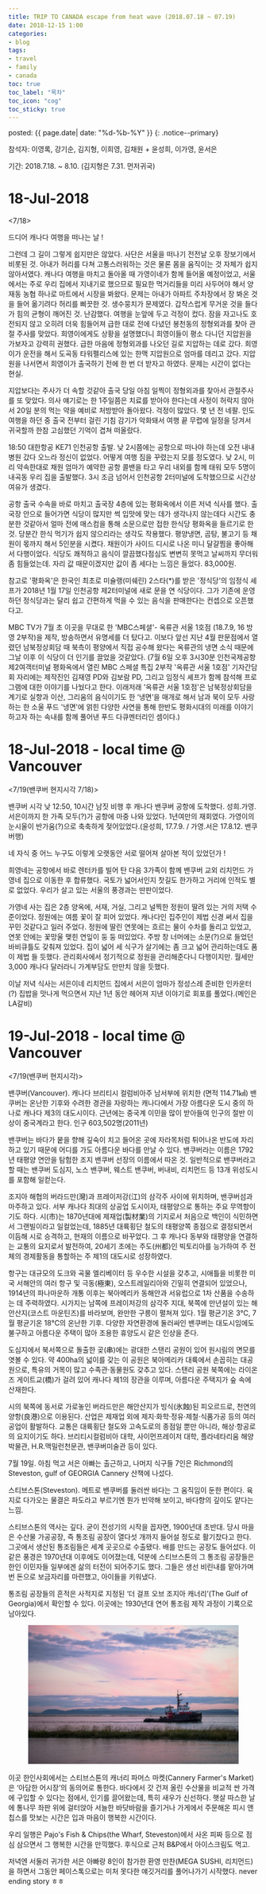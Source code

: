 ```yaml
---
title: TRIP TO CANADA escape from heat wave (2018.07.18 ~ 07.19)
date: 2018-12-15 1:00
categories:
- blog
tags:
- travel
- family
- canada
toc: true
toc_label: "목차"
toc_icon: "cog"
toc_sticky: true
---
```


<head>
<link rel="stylesheet" href="/resource/styles.css">
</head>

posted: {{ page.date| date: "%d-%b-%Y" }}
{: .notice--primary}

참석자: 이영록, 강기순, 김지형, 이희영, 김채원 + 윤성희, 이가영, 윤서은

기간: 2018.7.18. ~ 8.10. (김지형은 7.31. 먼저귀국)

<h1 id="18-Jul-2018">18-Jul-2018</h1>

&lt;7/18&gt;

드디어 캐나다 여행을 떠나는 날 !

그런데 그 길이 그렇게 쉽지만은 않았다. 사단은 서울을 떠나기 전전날 오후 장보기에서 비롯된 것. 아내가 허리를 다쳐 고통스러워하는 것은 물론 몸을 움직이는 것 자체가 쉽지 않아서였다. 캐나다 여행을 마치고 돌아올 때 가영이네가 함께 들어올 예정이었고, 서울에서는 주로 우리 집에서 지내기로 했으므로 필요한 먹거리들을 미리 사두어야 해서 양재동 농협 하나로 마트에서 시장을 봐왔다. 문제는 아내가 아파트 주차장에서 장 봐온 것을 들어 옮기려다 허리를 삐끗한 것. 생수뭉치가 문제였다. 갑작스럽게 무거운 것을 들다가 힘의 균형이 깨어진 것. 난감했다. 여행을 눈앞에 두고 걱정이 컸다. 잠을 자고나도 호전되지 않고 오히려 더욱 힘들어져 급한 대로 전에 다녔던 봉천동의 정형외과를 찾아 관절 주사를 맞았다. 희영이에게도 상황을 설명했더니 희영이들이 평소 다니던 지압원을 가보자고 강력히 권했다. 급한 마음에 정형외과를 나오던 길로 지압하는 데로 갔다. 희영이가 운전을 해서 도곡동 타워펠리스에 있는 한맥 지압원으로 엄마를 데리고 갔다. 지압원을 나서면서 희영이가 출국하기 전에 한 번 더 받자고 하였다. 문제는 시간이 없다는 현실.

지압보다는 주사가 더 속할 것같아 출국 당일 아침 일찍이 정형외과를 찾아서 관절주사를 또 맞았다. 의사 얘기로는 한 1주일쯤은 치료를 받아야 한다는데 사정이 허락지 않아서 20일 분의 먹는 약을 예비로 처방받아 돌아왔다. 걱정이 많았다. 몇 년 전 네팔. 인도여행을 하던 중 출국 전부터 걸린 기침 감기가 악화돼서 여행 끝 무렵에 일정을 당겨서 귀국할까 한참 고심했던 기억이 겹쳐 떠올랐다.


18:50 대한항공 KE71 인천공항 출발. 낮 2시쯤에는 공항으로 떠나야 하는데 오전 내내 병원 갔다 오느라 정신이 없었다. 어떻게 여행 짐을 꾸렸는지 모를 정도였다. 낮 2시, 미리 약속한대로 채원 엄마가 예약한 공항 콜밴을 타고 우리 내외를 함께 태워 모두 5명이 내곡동 우리 집을 출발했다. 3시 조금 넘어서 인천공항 2터미널에 도착했으므로 시간상 여유가 생겼다.

공항 출국 수속을 바로 마치고 출국장 4층에 있는 평화옥에서 이른 저녁 식사를 했다. 출국장 안으로 들어가면 식당이 많지만 썩 입맛에 맞는 데가 생각나지 않는데다 시간도 충분한 것같아서 얼마 전에 매스컴을 통해 소문으로만 접한 한식당 평화옥을 들르기로 한 것. 당분간 한식 먹기가 쉽지 않으리라는 생각도 작용했다. 평양냉면, 곰탕, 불고기 등 채원이 몫까지 해서 5인분을 시켰다. 채원이가 사이드 디시로 나온 미니 달걀찜을 좋아해서 다행이었다. 식당도 쾌적하고 음식이 깔끔했다점심도 변변히 못먹고 날씨까지 무더워 좀 힘들었는데. 자리 값 때문이겠지만 값이 좀 세다는 느낌은 들었다. 83,000원.


참고로 '평화옥'은 한국인 최초로 미슐랭(미쉐린) 2스타(*)를 받은 '정식당'의 임정식 셰프가 2018년 1월 17일 인천공항 제2터미널에 새로 문을 연 식당이다. 그가 기존에 운영하던 정식당과는 달리 쉽고 간편하게 먹을 수 있는 음식을 판매한다는 컨셉으로 오픈했다고.

MBC TV가 7월 초 이곳을 무대로 한 'MBC스페셜'- 옥류관 서울 1호점 (18.7.9, 16 방영 2부작)을 제작, 방송하면서 유명세를 더 탔다고. 이보다 앞선 지난 4월 판문점에서 열렸던 남북정상회담 때 북측이 평양에서 직접 공수해 왔다는 옥류관의 냉면 소식 때문에 그날 이후 이 식당이 더 인기를 끌었을 것같았다. (7월 6일 오후 3시30분 인천국제공항 제2여객터미널 평화옥에서 열린 MBC 스페셜 특집 2부작 '옥류관 서울 1호점' 기자간담회 자리에는 제작진인 김재영 PD와 김보람 PD, 그리고 임정식 셰프가 함께 참석해 프로그램에 대한 이야기를 나눴다고 한다. 이래저래 '옥류관 서울 1호점'은 남북정상회담을 계기로 실향과 이산, 그리움의 음식이기도 한 ‘냉면’을 매개로 해서 남과 북이 모두 사랑하는 한 소울 푸드 '냉면'에 얽힌 다양한 사연을 통해 한반도 평화시대의 미래를 이야기 하고자 하는 속내를 함께 풀어낸 푸드 다큐멘터리인 셈이다.)


<h1 id="18-Jul-2018 @ Vancouver">18-Jul-2018 - local time @ Vancouver</h1>

&lt;7/19(밴쿠버 현지시각 7/18)&gt;

밴쿠버 시각 낮 12:50, 10시간 남짓 비행 후 캐나다 밴쿠버 공항에 도착했다. 성희.가영. 서은이까지 한 가족 모두(?)가 공항에 마중 나와 있었다. 1년여만의 재회였다. 가영이의 눈시울이 반가움(?)으로 축축하게 젖어있었다.(윤성희, 17.7.9. / 가영.서은 17.8.12. 밴쿠버행)

네 자식 중 어느 누구도 이렇게 오랫동안 서로 떨어져 살아본 적이 있었던가 !

희영네는 공항에서 바로 렌터카를 빌어 탄 다음 3가족이 함께 밴쿠버 교외 리치먼드 가영네 집으로 이동한 후 합류했다. 국토가 넓어서인지 찻길도 한가하고 거리에 인적도 별로 없었다. 우리가 살고 있는 서울의 풍경과는 딴판이었다.

가영네 사는 집은 2층 양옥에, 서재, 거실, 그리고 널찍한 정원이 딸려 있는 거의 저택 수준이었다. 정원에는 여름 꽃이 잘 피어 있었다. 캐나다인 집주인이 제법 신경 써서 집을 꾸민 것같다고 일러 주었다. 정원에 딸린 연못에는 흐르는 물이 수차를 돌리고 있었고, 연못 안에는 꽃망울 맺힌 연잎이 둥 둥 떠있었다. 주방 창 너머에는 소문(?)으로 들었던 바비큐틀도 갖춰져 있었다. 집이 넓어 세 식구가 살기에는 좀 크고 넓어 관리하는데도 품이 제법 들 듯했다. 관리회사에서 정기적으로 정원을 관리해준다니 다행이지만. 월세만 3,000 캐나다 달러라니 가계부담도 만만치 않을 듯했다.

이날 저녁 식사는 서은이네 리치먼드 집에서 서은이 엄마가 정성스레 준비한 인카운터(?) 집밥을 맛나게 먹으면서 지난 1년 동안 헤어져 지낸 이야기로 회포를 풀었다.(메인은 LA갈비)


<h1 id="19-Jul-2018 @ Vancouver">19-Jul-2018 - local time @ Vancouver</h1>

&lt;7/19(밴쿠버 현지시각)&gt;

밴쿠버(Vancouver). 캐나다 브리티시 컬럼비아주 남서부에 위치한 (면적 114.71㎢) 밴쿠버는 온난한 기후와 수려한 경관을 자랑하는 캐나다에서 가장 아름다운 도시 중의 하나로 캐나다 제3의 대도시이다. 근년에는 중국계 이민을 많이 받아들여 인구의 절반 이상이 중국계라고 한다. 인구 603,502명(2011년)

밴쿠버는 바다가 뭍을 향해 깊숙이 치고 들어온 곳에 자라목처럼 튀어나온 반도에 자리하고 있기 때문에 어디를 가도 아름다운 바다를 만날 수 있다.  밴쿠버라는 이름은 1792년 태평양 연안을 탐험한 조지 밴쿠버 선장의 이름에서 따온 것. 일반적으로 밴쿠버라고 할 때는 밴쿠버 도심지, 노스 밴쿠버, 웨스트 밴쿠버, 버내비, 리치먼드 등 13개 위성도시를 포함해 일컫는다.

조지아 해협의 버라드만(灣)과 프레이저강(江)의 삼각주 사이에 위치하며, 밴쿠버섬과 마주하고 있다. 서부 캐나다 최대의 상공업 도시이자, 태평양으로 통하는 주요 무역항이기도 하다. 시(市)는 1870년대에 제재업(製材業)의 기지로서 처음으로 백인이 식민하면서 그랜빌이라고 일컬었는데, 1885년 대륙횡단 철도의 태평양쪽 종점으로 결정되면서 이듬해 시로 승격하고, 현재의 이름으로 바꾸었다. 그 후 캐나다 동부와 태평양을 연결하는 교통의 요지로서 발전하여, 20세기 초에는 주도(州都)인 빅토리아를 능가하여 주 전체의 경제활동을 통할하는 주 제1의 대도시로 성장하였다.

항구는 대규모의 도크와 곡물 엘리베이터 등 우수한 시설을 갖추고, 시애틀을 비롯한 미국 서해안의 여러 항구 및 극동(極東), 오스트레일리아와 긴밀히 연결되어 있었으나, 1914년의 파나마운하 개통 이후는 북아메리카 동해안과 서유럽으로 1차 산품을 수송하는 데 주력하였다. 시가지는 남쪽에 프레이저강의 삼각주 지대, 북쪽에 만년설이 있는 해안산지(코스트 마운틴즈)를 바라보며, 완만한 구릉이 펼쳐져 있다. 1월 평균기온 3℃, 7월 평균기온 18℃의 온난한 기후. 다양한 자연환경에 둘러싸인 밴쿠버는 대도시임에도 불구하고 아름다운 주택이 많아 조용한 휴양도시 같은 인상을 준다.

도심지에서 북서쪽으로 돌출한 곶(串)에는 광대한 스탠리 공원이 있어 원시림의 면모를 엿볼 수 있다. 약 400ha의 넓이를 갖는 이 공원은 북아메리카 대륙에서 손꼽히는 대공원으로, 특유의 거목이 많고 수족관·동물원도 갖추고 있다. 스탠리 공원 북쪽에는 라이온즈 게이트교(橋)가 걸려 있어 캐나다 제1의 장관을 이루며, 아름다운 주택지가 숲 속에 산재한다.

시의 북쪽에 동서로 가로놓인 버라드만은 해안산지가 빙식(氷蝕)된 피오르드로, 천연의 양항(良港)으로 이용된다. 산업은 제재업 외에 제지·화학·정유·제철·식품가공 등의 여러 공업이 활발하다. 교통은 대륙횡단 철도와 고속도로의 종점일 뿐만 아니라, 해상·항공로의 요지이기도 하다. 브리티시컬럼비아 대학, 사이먼프레이저 대학, 플라네타리움 해양박물관, H.R.맥밀런천문관, 밴쿠버미술관 등이 있다.


7월 19일. 아침 먹고 서은 아빠는 출근하고, 나머지 식구들 7인은 Richmond의 Steveston, gulf of GEORGIA Cannery 산책에 나섰다.

스티브스톤(Steveston). 메트로 밴쿠버를 둘러싼 바다는 그 움직임이 둔한 편이다. 육지로 다가오는 물결은 파도라고 부르기엔 뭔가 빈약해 보이고, 바다향의 깊이도 얕다는 느낌.

스티브스톤의 역사는 깊다. 굳이 전성기의 시작을 꼽자면, 1900년대 초반대. 당시 마을은 수산물 가공공장, 즉 통조림 공장이 열다섯 개까지 들어설 정도로 활기찼다고 한다. 그곳에서 생산된 통조림들은 세계 곳곳으로 수출됐다. 배를 만드는 공장도 들어섰다. 이 같은 풍경은 1970년대 이후에도 이어졌는데, 덕분에 스티브스톤의 그 통조림 공장들은 한인 이민자들 일부에겐 삶의 터전이 되어주기도 했다. 그들은 생선 비린내를 맡아가며 번 돈으로 보금자리를 마련했고, 아이들을 키워냈다.

통조림 공장들의 흔적은 사적지로 지정된 ‘더 걸프 오브 조지아 캐너리’(The Gulf of Georgia)에서 확인할 수 있다. 이곳에는 1930년대 연어 통조림 제작 과정이 기록으로 남아있다.

<div class="fig-container">
<figure id="photo-gulf-of-georgia">
	<img src="/assets/images/canada-2018/gulf-of-georgia.png">
</figure>
</div>

이곳 한인사회에서는 스티브스톤의 캐너리 파머스 마켓(Cannery Farmer's Market)은 ‘아담한 어시장’의 동의어로 통한다. 바다에서 갓 건져 올린 수산물을 비교적 싼 가격에 구입할 수 있다는 점에서, 인기를 끌어왔는데, 특히 새우가 신선하다. 햇살 따스한 날에 통나무 좌판 위에 걸터앉아 서늘한 바닷바람을 즐기거나 가게에서 주문해온 피시 앤 칩스를 맛보는 시간은 입과 마음이 행복한 시간이다.

우리 일행은  Pajo's Fish & Chips(the Wharf, Steveston)에서 사온 피짜 등으로 점심 삼으면서 그 행복한 시간을 만끽했다. 후식으로 근처 B&P에서 아이스크림도 먹고.

저녁엔 서둘러 귀가한 서은 아빠랑 8인이 참가한 환영 만찬(MEGA SUSHI, 리치먼드)을 하면서 그동안 페이스톡으로는 미처 못다한 얘깃거리를 풀어나가기 시작했다.  never ending story ㅎㅎ
